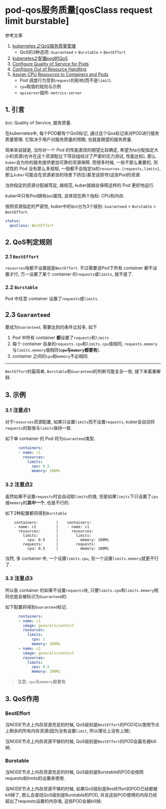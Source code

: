 # pod-qos服务质量[qosClass request limit burstable]

参考文章

1. [kubernetes 之QoS服务质量管理](https://www.cnblogs.com/tylerzhou/p/11043280.html)
    - QoS的3种选项: `Guaranteed` > `Burstable` > `BestEffort`
2. [kubenetes之配置pod的QoS](https://www.cnblogs.com/tylerzhou/p/11043282.html)
3. [Configure Quality of Service for Pods](https://kubernetes.io/docs/tasks/configure-pod-container/quality-service-pod/)
4. [Configure Out of Resource Handling](https://kubernetes.io/docs/tasks/administer-cluster/out-of-resource/)
5. [Assign CPU Resources to Containers and Pods](https://kubernetes.io/docs/tasks/configure-pod-container/assign-cpu-resource/)
    - Pod 调度行为受到`request`的影响(而不是`limit`).
    - `cpu`取值的规则与示例
    - `apiserver`插件: `metrics-server`

## 1. 引言

`QoS`: Quality of Service, 服务质量.

在kubernetes中, 每个POD都有个QoS标记, 通过这个Qos标记来对POD进行服务质量管理. 它取决于用户对服务质量的预期, 也就是期望的服务质量. 

简单来说就是, 当你对一个 Pod 的性能表现的期望比较确定, 希望为ta分配指定大小的资源(也许在这个资源配比下项目组经过了严密的压力测试, 性能达标), 那么`kuber`会为你的服务提供更加可靠的资源保障. 而很多时候, 一些不那么重要的, 测试性的 Pod 没有那么多规矩, 一般都不会指定ta的`resources.{requests,limits}`, 那么`kuber`可能会在资源紧张的场景下挤压(甚至说掠夺)这些Pod的资源.

当你指定的资源分配越笃定, 越规范, kuber就越会保障这样的 Pod 更好地运行.

kuber中只有Pod拥有`QoS`属性, 且体现在两个指标: CPU和内存.

按照资源指定的严密性, kuber中的`QoS`分为3个级别: `Guaranteed` > `Burstable` > `BestEffort`.

```yaml
status:
  qosClass: BestEffort
```

## 2. QoS判定规则

### 2.1 `BestEffort`

`resources`啥都不设置就是`BestEffort`. 不过需要该Pod下所有 container 都不设置才行, 万一设置了某个 container 的`requests`或`limits`, 就不是了.

### 2.2 `Burstable`

Pod 中任意 container 设置了`requests`或`limits`.

## 2.3 `Guaranteed`

要成为`Guaranteed`, 需要达到的条件比较多, 如下

1. Pod 中所有 container **都**设置了`requests`和`limits`
2. 每个 container 自身的`requests.cpu`和`limits.cpu`值相同, `requests.memory`与`limits.memory`值相同(**`cpu`与`memory`都要有**).
3. container 之间的`cpu`和`memory`不必相同.

------

`BestEffort`的最简单, `Burstable`和`Guaranteed`的判断可能复杂一些, 接下来着重解释.

## 3. 示例

### 3.1 注意点1

对于`resources`资源配置, 如果只设置`limits`而不设置`requests`, kuber会自动将`requests`的取值与`limits`保持一致.

如下单 container 的 Pod 将为`Guaranteed`类型.

```yaml
      containers:
      - name: c1
        resources:
          limits:
            cpu: 0.5
            memory: 100Mi
```

### 3.2 注意点2

虽然如果不设置`requests`时会自动取`limits`的值, 但是如果`limits`下只设置了`cpu`或`memory`的**其中一个**, 也是不行的.

如下2种配置都将得到`Burstable`

```
    containers:        |    containers:           
    - name: c1         |    - name: c1            
      resources:       |      resources:          
        limits:        |        limits:           
          cpu: 0.5     |          memory: 100Mi   
        requests:      |        requests:         
          cpu: 0.5     |          memory: 100Mi   
```

当然, 多 container 中, 一个设置`limits.cpu`, 另一个设置`limits.memory`就更不行了.

### 3.3 注意点3

所以各 container 的如果不设置`requests`块, 只要`limits.cpu`和`limits.memory`相同也是会被标识为`Guaranteed`的.

如下配置将得到`Guaranteed`标记.

```yaml
      containers:
      - name: c1
        image: generals/centos7
        resources:
          limits:
            cpu: 1
            memory: 200Mi
      - name: c2
        image: generals/centos7
        resources:
          limits:
            cpu: 0.5
            memory: 100Mi
```

> 注意: `cpu`与`memory`都要有. 

## 3. QoS作用

### BestEffort

当NODE节点上内存资源充足的时候, QoS级别是`BestEffort`的POD可以使用节点上剩余的所有内存资源(因为没有设置`limit`, 所以理论上没有上限). 

当NODE节点上内存资源不够的时候, QoS级别是`BestEffort`的POD会最先被kill掉; 

### Burstable

当NODE节点上内存资源充足的时候, QoS级别是Burstable的POD会按照requests和limits的设置来使用. 

当NODE节点上内存资源不够的时候, 如果QoS级别是BestEffort的POD已经都被kill掉了, 那么会查找QoS级别是Burstable的POD, 并且这些POD使用的内存已经超出了requests设置的内存值, 这些POD会被kill掉; 

